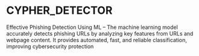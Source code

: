 # CYPHER_DETECTOR
Effective Phishing Detection Using ML – The machine learning model  accurately detects phishing URLs by analyzing key features from URLs  and webpage content. It provides automated, fast, and reliable  classification, improving cybersecurity protection
